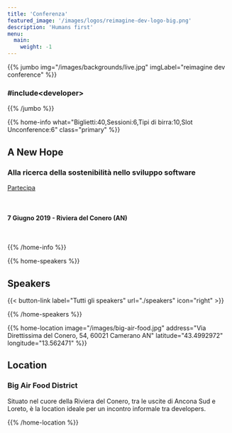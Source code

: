 ```yaml
---
title: 'Conferenza'
featured_image: '/images/logos/reimagine-dev-logo-big.png'
description: 'Humans first'
menu:
  main:
    weight: -1
---
```


{{% jumbo img="/images/backgrounds/live.jpg" imgLabel="reimagine dev conference" %}}

### #include&lt;developer&gt;

{{% /jumbo %}}

{{% home-info what="Biglietti:40,Sessioni:6,Tipi di birra:10,Slot Unconference:6" class="primary" %}}

## A New Hope

### Alla ricerca della sostenibilità nello sviluppo software

<a href="https://www.eventbrite.it/e/biglietti-reimagine-dev-59265099508" target="_blank">Partecipa</a>


&nbsp;

#### 7 Giugno 2019 - Riviera del Conero (AN)

&nbsp;

{{% /home-info %}}

{{% home-speakers %}}

## Speakers

{{< button-link label="Tutti gli speakers"
                url="./speakers"
                icon="right" >}}

{{% /home-speakers %}}



{{% home-location
    image="/images/big-air-food.jpg"
    address="Via Direttissima del Conero, 54, 60021 Camerano AN"
    latitude="43.4992972"
    longitude="13.562471" %}}

## Location

### Big Air Food District

Situato nel cuore della Riviera del Conero, tra le uscite di Ancona Sud e Loreto, è la location ideale per un incontro informale tra developers.

{{% /home-location %}}

